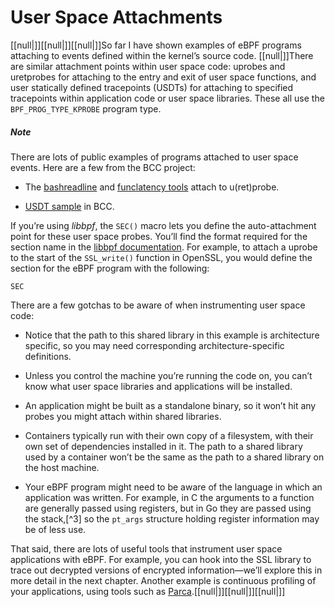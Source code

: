 # User Space Attachments

[[null|]][[null|]][[null|]]So far I have shown examples of eBPF programs attaching to events defined within the kernel’s source code. [[null|]]There are similar attachment points within user space code: uprobes and uretprobes for attaching to the entry and exit of user space functions, and user statically defined tracepoints (USDTs) for attaching to specified tracepoints within application code or user space libraries. These all use the `BPF_PROG_TYPE_KPROBE` program type.

##### Note

There are lots of public examples of programs attached to user space events. Here are a few from the BCC project:

*   The [bashreadline](https://oreil.ly/gDkaQ) and [funclatency tools](https://oreil.ly/zLT54) attach to u(ret)probe.
    
*   [USDT sample](https://oreil.ly/o894f) in BCC.
    

If you’re using _libbpf_, the `SEC()` macro lets you define the auto-attachment point for these user space probes. You’ll find the format required for the section name in the [libbpf documentation](https://oreil.ly/o0CBQ). For example, to attach a uprobe to the start of the `SSL_write()` function in OpenSSL, you would define the section for the eBPF program with the following:

    SEC

There are a few gotchas to be aware of when instrumenting user space code:

*   Notice that the path to this shared library in this example is architecture specific, so you may need corresponding architecture-specific definitions.
    
*   Unless you control the machine you’re running the code on, you can’t know what user space libraries and applications will be installed.
    
*   An application might be built as a standalone binary, so it won’t hit any probes you might attach within shared libraries.
    
*   Containers typically run with their own copy of a filesystem, with their own set of dependencies installed in it. The path to a shared library used by a container won’t be the same as the path to a shared library on the host machine.
    
*   Your eBPF program might need to be aware of the language in which an application was written. For example, in C the arguments to a function are generally passed using registers, but in Go they are passed using the stack,[^3] so the `pt_args` structure holding register information may be of less use.
    

That said, there are lots of useful tools that instrument user space applications with eBPF. For example, you can hook into the SSL library to trace out decrypted versions of encrypted information—we’ll explore this in more detail in the next chapter. Another example is continuous profiling of your applications, using tools such as [Parca](https://www.parca.dev).[[null|]][[null|]][[null|]]